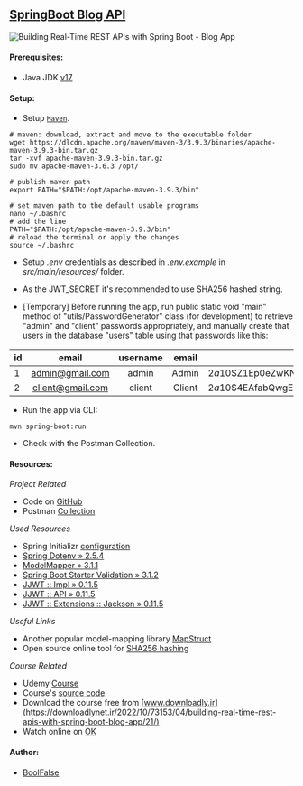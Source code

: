 
## [SpringBoot Blog API](https://github.com/boolfalse/spring-boot-blog-api)



<img src="https://img-c.udemycdn.com/course/750x422/4261034_59d9_7.jpg" alt="Building Real-Time REST APIs with Spring Boot - Blog App">

#### Prerequisites:

- Java JDK [v17](https://www.oracle.com/java/technologies/downloads/#java17)



#### Setup:

- Setup [`Maven`](https://maven.apache.org/download.cgi).
```shell
# maven: download, extract and move to the executable folder
wget https://dlcdn.apache.org/maven/maven-3/3.9.3/binaries/apache-maven-3.9.3-bin.tar.gz
tar -xvf apache-maven-3.9.3-bin.tar.gz
sudo mv apache-maven-3.6.3 /opt/

# publish maven path
export PATH="$PATH:/opt/apache-maven-3.9.3/bin"

# set maven path to the default usable programs
nano ~/.bashrc
# add the line
PATH="$PATH:/opt/apache-maven-3.9.3/bin"
# reload the terminal or apply the changes
source ~/.bashrc
```

- Setup _.env_ credentials as described in _.env.example_ in _src/main/resources/_ folder.

- As the JWT_SECRET it's recommended to use SHA256 hashed string.

- [Temporary] Before running the app, run public static void "main" method of "utils/PasswordGenerator" class (for development) to retrieve "admin" and "client" passwords appropriately, and manually create that users in the database "users" table using that passwords like this:

| id | email | username | email | password |
|-|:-:|:-:|:-:|-|
| 1 | admin@gmail.com | admin | Admin | $2a$10$Z1Ep0eZwKNAchsrO8LnE4un5IxUBy.ydeT3RcXmfLy.kCaJu5hbMW    |
| 2 | client@gmail.com | client | Client | $2a$10$4EAfabQwgECgVMnzVI2OPeOBHwENmAMZ6Vrvxf1BRl7O1TkDygHqy    |

- Run the app via CLI:
```shell
mvn spring-boot:run
```

- Check with the Postman Collection.



#### Resources:

_Project Related_
- Code on [GitHub](https://github.com/boolfalse/spring-boot-blog-api)
- Postman [Collection](https://documenter.getpostman.com/view/1747137/2s9XxyRDsF)

_Used Resources_
- Spring Initializr [configuration](https://start.spring.io/#!type=maven-project&language=java&platformVersion=3.1.2&packaging=jar&jvmVersion=17&groupId=am.github&artifactId=spring-boot-blog-api&name=spring-boot-blog-api&description=SpringBoot%20Blog%20REST%20API&packageName=am.github.spring-boot-blog-api&dependencies=web,data-jpa,mysql,lombok,devtools)
- [Spring Dotenv » 2.5.4](https://mvnrepository.com/artifact/me.paulschwarz/spring-dotenv/2.5.4)
- [ModelMapper » 3.1.1](https://mvnrepository.com/artifact/org.modelmapper/modelmapper/3.1.1)
- [Spring Boot Starter Validation » 3.1.2](https://mvnrepository.com/artifact/org.springframework.boot/spring-boot-starter-validation/3.1.2)
- [JJWT :: Impl » 0.11.5](https://mvnrepository.com/artifact/io.jsonwebtoken/jjwt-impl/0.11.5)
- [JJWT :: API » 0.11.5](https://mvnrepository.com/artifact/io.jsonwebtoken/jjwt-api/0.11.5)
- [JJWT :: Extensions :: Jackson » 0.11.5](https://mvnrepository.com/artifact/io.jsonwebtoken/jjwt-jackson/0.11.5)

_Useful Links_
- Another popular model-mapping library [MapStruct](https://mapstruct.org/)
- Open source online tool for [SHA256 hashing](https://emn178.github.io/online-tools/sha256.html)

_Course Related_
- Udemy [Course](https://www.udemy.com/course/building-real-time-rest-apis-with-spring-boot/)
- Course's [source code](https://github.com/RameshMF/springboot-blog-rest-api)
- Download the course free from [www.downloadly.ir](https://downloadlynet.ir/2022/10/73153/04/building-real-time-rest-apis-with-spring-boot-blog-app/21/)
- Watch online on [OK](https://ok.ru/video/c16909923)



#### Author:

- [BoolFalse](https://boolfalse.com/)
